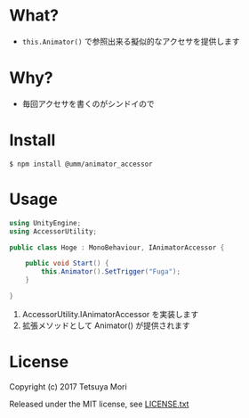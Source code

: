 # What?

* `this.Animator()` で参照出来る擬似的なアクセサを提供します

# Why?

* 毎回アクセサを書くのがシンドイので

# Install

```shell
$ npm install @umm/animator_accessor
```

# Usage

```csharp
using UnityEngine;
using AccessorUtility;

public class Hoge : MonoBehaviour, IAnimatorAccessor {

    public void Start() {
        this.Animator().SetTrigger("Fuga");
    }

}
```

1. AccessorUtility.IAnimatorAccessor を実装します
1. 拡張メソッドとして Animator() が提供されます

# License

Copyright (c) 2017 Tetsuya Mori

Released under the MIT license, see [LICENSE.txt](LICENSE.txt)

